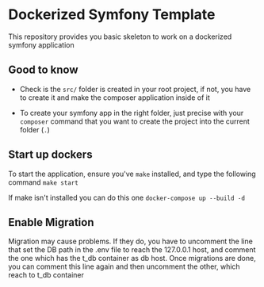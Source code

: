 # Dockerized Symfony Template
This repository provides you basic skeleton to work on a dockerized symfony application

## Good to know
- Check is the `src/` folder is created in your root project, if not, you have to create it and make the composer application inside of it

- To create your symfony app in the right folder, just precise with your `composer` command that you want to create the project into the current folder (`.`)


## Start up dockers
To start the application, ensure you've `make` installed, and type the following command 
```make start```

If make isn't installed you can do this one
```docker-compose up --build -d```

## Enable Migration
Migration may cause problems. If they do, you have to uncomment the line that set the DB path in the .env file to reach the 127.0.0.1 host, and comment the one which has the t_db container as db host.
Once migrations are done, you can comment this line again and then uncomment the other, which reach to t_db container
